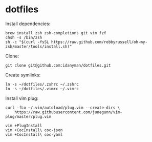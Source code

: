 # dotfiles

Install dependencies:
```
brew install zsh zsh-completions git vim fzf
chsh -s /bin/zsh
sh -c "$(curl -fsSL https://raw.github.com/robbyrussell/oh-my-zsh/master/tools/install.sh)"
```

Clone:

```
git clone git@github.com:idanyman/dotfiles.git
```

Create symlinks:

```
ln -s ~/dotfiles/.zshrc ~/.zshrc
ln -s ~/dotfiles/.vimrc ~/.vimrc
```

Install vim plug:

```
curl -fLo ~/.vim/autoload/plug.vim --create-dirs \
    https://raw.githubusercontent.com/junegunn/vim-plug/master/plug.vim
```

```
vim +PlugInstall
vim +CocInstall\ coc-json
vim +CocInstall\ coc-yaml
```
